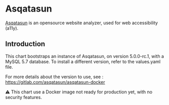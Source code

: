 # Asqatasun

[Asqatasun](https://asqatasun.org/) is an opensource website analyzer, used for web accessibility (a11y).

## Introduction

This chart bootstraps an instance of Asqatasun, on version 5.0.0-rc.1, with a MySQL 5.7 database.
To install a different version, refer to the values.yaml file.

For more details about the version to use, see : https://gitlab.com/asqatasun/asqatasun-docker

:warning: This chart use a Docker image not ready for production yet, with no security features. 